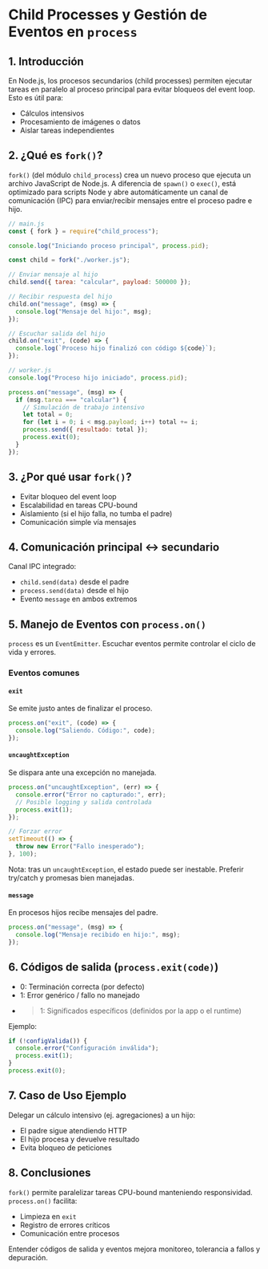 # Child Processes y Gestión de Eventos en `process`

## 1. Introducción

En Node.js, los procesos secundarios (child processes) permiten ejecutar tareas en paralelo al proceso principal para evitar bloqueos del event loop. Esto es útil para:

- Cálculos intensivos
- Procesamiento de imágenes o datos
- Aislar tareas independientes

## 2. ¿Qué es `fork()`?

`fork()` (del módulo `child_process`) crea un nuevo proceso que ejecuta un archivo JavaScript de Node.js. A diferencia de `spawn()` o `exec()`, está optimizado para scripts Node y abre automáticamente un canal de comunicación (IPC) para enviar/recibir mensajes entre el proceso padre e hijo.

```js
// main.js
const { fork } = require("child_process");

console.log("Iniciando proceso principal", process.pid);

const child = fork("./worker.js");

// Enviar mensaje al hijo
child.send({ tarea: "calcular", payload: 500000 });

// Recibir respuesta del hijo
child.on("message", (msg) => {
  console.log("Mensaje del hijo:", msg);
});

// Escuchar salida del hijo
child.on("exit", (code) => {
  console.log(`Proceso hijo finalizó con código ${code}`);
});
```

```js
// worker.js
console.log("Proceso hijo iniciado", process.pid);

process.on("message", (msg) => {
  if (msg.tarea === "calcular") {
    // Simulación de trabajo intensivo
    let total = 0;
    for (let i = 0; i < msg.payload; i++) total += i;
    process.send({ resultado: total });
    process.exit(0);
  }
});
```

## 3. ¿Por qué usar `fork()`?

- Evitar bloqueo del event loop
- Escalabilidad en tareas CPU-bound
- Aislamiento (si el hijo falla, no tumba el padre)
- Comunicación simple vía mensajes

## 4. Comunicación principal ↔ secundario

Canal IPC integrado:

- `child.send(data)` desde el padre
- `process.send(data)` desde el hijo
- Evento `message` en ambos extremos

## 5. Manejo de Eventos con `process.on()`

`process` es un `EventEmitter`. Escuchar eventos permite controlar el ciclo de vida y errores.

### Eventos comunes

#### `exit`

Se emite justo antes de finalizar el proceso.

```js
process.on("exit", (code) => {
  console.log("Saliendo. Código:", code);
});
```

#### `uncaughtException`

Se dispara ante una excepción no manejada.

```js
process.on("uncaughtException", (err) => {
  console.error("Error no capturado:", err);
  // Posible logging y salida controlada
  process.exit(1);
});

// Forzar error
setTimeout(() => {
  throw new Error("Fallo inesperado");
}, 100);
```

Nota: tras un `uncaughtException`, el estado puede ser inestable. Preferir try/catch y promesas bien manejadas.

#### `message`

En procesos hijos recibe mensajes del padre.

```js
process.on("message", (msg) => {
  console.log("Mensaje recibido en hijo:", msg);
});
```

## 6. Códigos de salida (`process.exit(code)`)

- 0: Terminación correcta (por defecto)
- 1: Error genérico / fallo no manejado
- > 1: Significados específicos (definidos por la app o el runtime)

Ejemplo:

```js
if (!configValida()) {
  console.error("Configuración inválida");
  process.exit(1);
}
process.exit(0);
```

## 7. Caso de Uso Ejemplo

Delegar un cálculo intensivo (ej. agregaciones) a un hijo:

- El padre sigue atendiendo HTTP
- El hijo procesa y devuelve resultado
- Evita bloqueo de peticiones

## 8. Conclusiones

`fork()` permite paralelizar tareas CPU-bound manteniendo responsividad.  
`process.on()` facilita:

- Limpieza en `exit`
- Registro de errores críticos
- Comunicación entre procesos

Entender códigos de salida y eventos mejora monitoreo, tolerancia a fallos y depuración.
